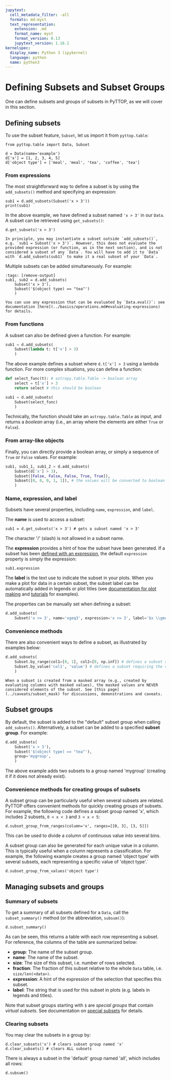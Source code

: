 ```yaml
---
jupytext:
  cell_metadata_filter: -all
  formats: md:myst
  text_representation:
    extension: .md
    format_name: myst
    format_version: 0.13
    jupytext_version: 1.16.1
kernelspec:
  display_name: Python 3 (ipykernel)
  language: python
  name: python3
---
```



# Defining Subsets and Subset Groups
One can define subsets and groups of subsets in PyTTOP, as we will cover in this section.

## Defining subsets
To use the subset feature, `Subset`, let us import it from `pyttop.table`:
```{code-cell}
from pyttop.table import Data, Subset

d = Data(name='example')
d['x'] = [1, 2, 3, 4, 5]
d['object type'] = ['meal', 'meal', 'tea', 'coffee', 'tea']
```


### From expressions
The most straightforward way to define a subset is by using the `add_subsets()` method and specifying an expression:
```{code-cell}
sub1 = d.add_subsets(Subset('x > 3'))
print(sub1)
```
In the above example, we have defined a subset named `'x > 3'` in our `Data`. A subset can be retrieved using `get_subsets()`:
```{code-cell}
d.get_subsets('x > 3')
```

```{tip}
In principle, you may instantiate a subset outside `add_subsets()`, e.g. `sub1 = Subset('x > 3')`. However, this does not evaluate the provided expression (or function, as in the next section), and is not considered a subset of any `Data`. You will have to add it to `Data` with `d.add_subsets(sub1)` to make it a real subset of your `Data`.
```

Multiple subsets can be added simultaneously. For example:
```{code-cell}
:tags: [remove-output]
sub1, sub2 = d.add_subsets(
    Subset('x > 3'),
    Subset('$(object type) == "tea"')
    )
```

```{tip}
You can use any expression that can be evaluated by `Data.eval()`: see documentation [here](../basics/operations.md#evaluating-expressions) for details.
```


### From functions
A subset can also be defined given a function. For example:
```Python
sub1 = d.add_subsets(
    Subset(lambda t: t['x'] > 3)
    )
```
The above example defines a subset where `d.t['x'] > 3` using a lambda function. For more complex situations, you can define a function:
```Python
def select_func(t): # astropy.table.Table -> boolean array
    select = t['x'] > 3
    return select # this should be boolean

sub1 = d.add_subsets(
    Subset(select_func)
    )
```
Technically, the function should take an `astropy.table.Table` as input, and returns a *boolean* array (i.e., an array where the elements are either `True` or `False`).

### From array-like objects
Finally, you can directly provide a boolean array, or simply a sequence of `True` or `False` values. For example:
```Python
sub1, sub1_1, sub1_2 = d.add_subsets(
    Subset(d['x'] > 3),
    Subset([False, False, False, True, True]),
    Subset([0, 0, 0, 1, 1]), # the values will be converted to boolean values
    )
```

### Name, expression, and label
Subsets have several properties, including `name`, `expression`, and `label`. 

The **name** is used to access a subset:
```{code-cell}
sub1 = d.get_subsets('x > 3') # gets a subset named 'x > 3'
```
The character '/' (slash) is not allowed in a subset name.

The **expression** provides a hint of how the subset have been generated. If a subset has been [defined with an expression](#from-expressions), the default `expression` property is simply the expression:
```{code-cell}
sub1.expression
```

The **label** is the text use to indicate the subset in your plots. When you make a plot for data in a certain subset, the subset label can be automatically added in legends or plot titles (see [documentation for plot making](../plot/plot) and [tutorials](../start/Tutorials) for examples). 

The properties can be manually set when defining a subset:
```Python
d.add_subsets(
    Subset('x >= 3', name='xgeq3', expression='x >= 3', label='$x \\geq 3$'))
```

### Convenience methods
There are also convenient ways to define a subset, as illustrated by examples below:
```Python
d.add_subsets(
    Subset.by_range(col1=[0, 1], col2=[0, np.inf]) # defines a subset requiring `(0 < col1 < 1) & (col2 > 0)`
    Subset.by_value('col1', 'value') # defines a subset requiring the value of the column named 'col1' equals 'value'
    )
```

```{note}
When a subset is created from a masked array (e.g., created by evaluating columns with masked values), the masked values are NEVER considered elements of the subset. See [this page](../caveats/subset_mask) for discussions, demonstrations and caveats.  
```

## Subset groups
By default, the subset is added to the "default" subset group when calling `add_subsets()`. Alternatively, a subset can be added to a specified **subset group**. For example:
```Python
d.add_subsets(
    Subset('x > 3'),
    Subset('$(object type) == "tea"'),
    group='mygroup',
    )
```
The above example adds two subsets to a group named 'mygroup' (creating it if it does not already exist).

### Convenience methods for creating groups of subsets
A subset group can be particularly useful when several subsets are related. PyTTOP offers convenient methods for quickly creating groups of subsets. For example, the following code defines a subset group named 'x', which includes 2 subsets, `0 < x < 3` and `3 < x < 5`:
```{code-cell}
d.subset_group_from_ranges(column='x', ranges=[[0, 3], [3, 5]])
```
This can be used to divide a column of continuous value into several bins.

A subset group can also be generated for each unique value in a column. This is typically useful when a column represents a classification. For example, the following example creates a group named 'object type' with several subsets, each representing a specific value of 'object type'.`
```{code-cell}
d.subset_group_from_values('object type')
```

## Managing subsets and groups
### Summary of subsets
To get a summary of all subsets defined for a `Data`, call the `subset_summary()` method (or the abbreviation, `subsum()`):
```{code-cell}
d.subset_summary()
```
As can be seen, this returns a table with each row representing a subset.
For reference, the columns of the table are summarized below:
- **group**: The name of the subset group.
- **name**: The name of the subset.
- **size**: The size of this subset, i.e. number of rows selected.
- **fraction**: The fraction of this subset relative to the whole `Data` table, i.e. `size/len(<data>)`.
- **expression**: A hint of the expression of the selection that specifies this subset. 
- **label**: The string that is used for this subset in plots (e.g. labels in legends and titles).

Note that subset groups starting with `$` are *special groups* that contain *virtual subsets*. See documentation on [special subsets](subset_use.md#special-subsets) for details.


### Clearing subsets
You may clear the subsets in a group by:
```{code-cell}
d.clear_subsets('x') # clears subset group named 'x'
d.clear_subsets() # clears ALL subsets
```
There is always a subset in the 'default' group named 'all', which includes all rows:
```{code-cell}
d.subsum()
```

